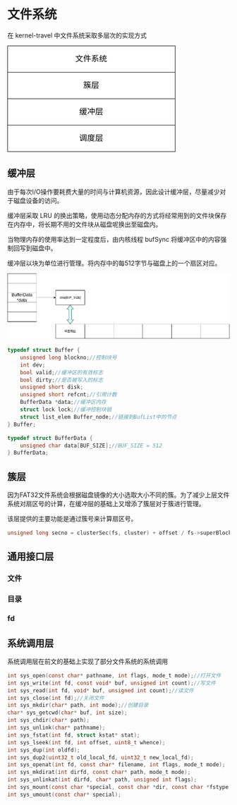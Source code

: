 # 文件系统

在 kernel-travel 中文件系统采取多层次的实现方式

![Alt text](./img/image.png)

## 缓冲层

由于每次I/O操作要耗费大量的时间与计算机资源，因此设计缓冲层，尽量减少对于磁盘设备的访问。

缓冲层采取 LRU 的换出策略，使用动态分配内存的方式将经常用到的文件块保存在内存中，将长期不用的文件块从磁盘呢换出至磁盘内。

当物理内存的使用率达到一定程度后，由内核线程 bufSync 将缓冲区中的内容强制回写到磁盘中。

缓冲层以块为单位进行管理。将内存中的每512字节与磁盘上的一个扇区对应。

![Alt text](./img/image1.png)

```c
typedef struct Buffer {
    unsigned long blockno;//控制块号
    int dev;
    bool valid;//缓冲区的有效标志
    bool dirty;//是否被写入的标志
    unsigned short disk;
    unsigned short refcnt;//引用计数
    BufferData *data;//缓冲区内存
    struct lock lock;//缓冲控制块锁
    struct list_elem Buffer_node;//链接到BufList中的节点
} Buffer;
```

```c
typedef struct BufferData {
    unsigned char data[BUF_SIZE];//BUF_SIZE = 512 
} BufferData;
```

## 簇层

因为FAT32文件系统会根据磁盘镜像的大小选取大小不同的簇。为了减少上层文件系统对扇区号的计算，在缓冲层的基础上又增添了簇层对于簇进行管理。

该层提供的主要功能是通过簇号来计算扇区号。

```c
unsigned long secno = clusterSec(fs, cluster) + offset / fs->superBlock.bpb.bytes_per_sec;
```

## 通用接口层

### 文件



### 目录

### fd

## 系统调用层

系统调用层在前文的基础上实现了部分文件系统的系统调用

```c
int sys_open(const char* pathname, int flags, mode_t mode);//打开文件
int sys_write(int fd, const void* buf, unsigned int count);//写文件
int sys_read(int fd, void* buf, unsigned int count);//读文件
int sys_close(int fd);//关闭文件
int sys_mkdir(char* path, int mode);//创建目录
char* sys_getcwd(char* buf, int size);
int sys_chdir(char* path);
int sys_unlink(char* pathname);
int sys_fstat(int fd, struct kstat* stat);
int sys_lseek(int fd, int offset, uint8_t whence);
int sys_dup(int oldfd);
int sys_dup2(uint32_t old_local_fd, uint32_t new_local_fd);
int sys_openat(int fd, const char* filename, int flags, mode_t mode);
int sys_mkdirat(int dirfd, const char* path, mode_t mode);
int sys_unlinkat(int dirfd, char* path, unsigned int flags);
int sys_mount(const char *special, const char *dir, const char *fstype, unsigned long flags, const void *data);
int sys_umount(const char* special);
```
